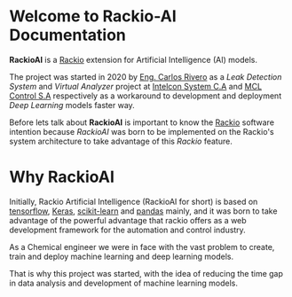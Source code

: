 # Welcome to Rackio-AI Documentation

**RackioAI** is a [Rackio](https://github.com/rack-io/rackio-framework) extension for Artificial Intelligence (AI) models.

The project was started in 2020 by [Eng. Carlos Rivero](https://github.com/crivero7) as a *Leak Detection System* and *Virtual Analyzer*
project at [Intelcon System C.A](http://intelconsystem.com/) and [MCL Control S.A](http://mclcontrol.com/) respectively as a workaround to development and deployment 
*Deep Learning* models faster way.
 
Before lets talk about **RackioAI** is important to know the [Rackio](https://rackio-framework.readthedocs.io/en/latest/)
software intention because *RackioAI* was born to be implemented on the Rackio's 
system architecture to take advantage of this *Rackio* feature.

# Why RackioAI

Initially, Rackio Artificial Intelligence (RackioAI for short) is based on [tensorflow](https://www.tensorflow.org/),
[Keras](https://keras.io/), [scikit-learn](https://scikit-learn.org/stable/) and [pandas](https://pandas.pydata.org/)
mainly, and it was born to take advantage of the powerful advantage that rackio offers as a web development framework 
for the automation and control industry.

As a Chemical engineer we were in face with the vast problem to create, train and deploy machine learning and deep
learning models.

That is why this project was started, with the idea of ​​reducing the time gap in data analysis and development of 
machine learning models.